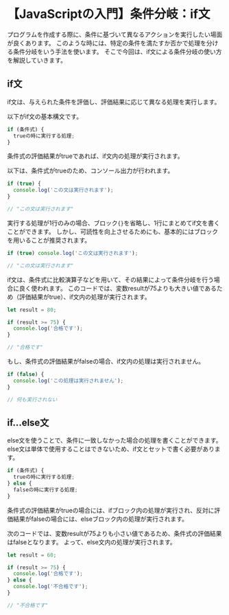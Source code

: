 # 【JavaScriptの入門】条件分岐：if文

プログラムを作成する際に、条件に基づいて異なるアクションを実行したい場面が良くあります。
このような時には、特定の条件を満たすか否かで処理を分ける条件分岐をいう手法を使います。
そこで今回は、if文による条件分岐の使い方を解説していきます。

## if文
if文は、与えられた条件を評価し、評価結果に応じて異なる処理を実行します。

以下がif文の基本構文です。
```javascript
if (条件式) {
  trueの時に実行する処理;
}
```
条件式の評価結果がtrueであれば、if文内の処理が実行されます。

以下は、条件式がtrueのため、コンソール出力が行われます。
```javascript
if (true) {
  console.log('この文は実行されます');
}

// "この文は実行されます"
```

実行する処理が1行のみの場合、ブロック```{}```を省略し、1行にまとめてif文を書くことができます。
しかし、可読性を向上させるためにも、基本的にはブロックを用いることが推奨されます。
```javascript
if (true) console.log('この文は実行されます');

// "この文は実行されます"
```

if文は、条件式に比較演算子などを用いて、その結果によって条件分岐を行う場合に良く使われます。
このコードでは、変数resultが75よりも大きい値であるため（評価結果がtrue）、if文内の処理が実行されます。
```javascript
let result = 80;

if (result >= 75) {
  console.log('合格です');
}

// "合格です"
```

もし、条件式の評価結果がfalseの場合、if文内の処理は実行されません。
```javascript
if (false) {
  console.log('この処理は実行されません');
}

// 何も実行されない
```

## if...else文
else文を使うことで、条件に一致しなかった場合の処理を書くことができます。
else文は単体で使用することはできないため、if文とセットで書く必要があります。
```javascript
if (条件式) {
  trueの時に実行する処理;
} else {
  falseの時に実行する処理;
}
```
条件式の評価結果がtrueの場合には、ifブロック内の処理が実行され、反対に評価結果がfalseの場合には、elseブロック内の処理が実行されます。

次のコードでは、変数resultが75よりも小さい値であるため、条件式の評価結果はfalseとなります。
よって、else文内の処理が実行されます。
```javascript
let result = 60;

if (result >= 75) {
  console.log('合格です');
} else {
  console.log('不合格です');
}

// "不合格です"
```